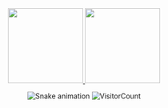 <div align="center">
  <a href="https://github.com/baalware">
    <img height="150em" src="https://github-readme-stats.vercel.app/api?username=baalware&count_private=true&include_all_commits=true&show_icons=true&theme=dark&hide_border=false&show_owner=true"/>
    <img height="150em" src="https://github-readme-stats.vercel.app/api/top-langs/?username=baalware&theme=dark&hide_border=false&&layout=compact"/>
  </a>
</div>


<div align="center">

  ![Snake animation](https://github.com/danielbped/danielbped/blob/output/github-contribution-grid-snake.svg)
  ![VisitorCount](https://profile-counter.glitch.me/%7Bbaalware%7D/count.svg)
</div>

